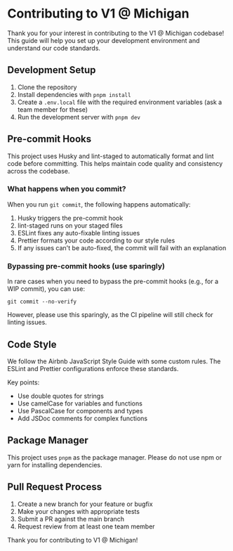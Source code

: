 # Contributing to V1 @ Michigan

Thank you for your interest in contributing to the V1 @ Michigan codebase! This guide will help you set up your development environment and understand our code standards.

## Development Setup

1. Clone the repository
2. Install dependencies with `pnpm install`
3. Create a `.env.local` file with the required environment variables (ask a team member for these)
4. Run the development server with `pnpm dev`

## Pre-commit Hooks

This project uses Husky and lint-staged to automatically format and lint code before committing. This helps maintain code quality and consistency across the codebase.

### What happens when you commit?

When you run `git commit`, the following happens automatically:

1. Husky triggers the pre-commit hook
2. lint-staged runs on your staged files
3. ESLint fixes any auto-fixable linting issues
4. Prettier formats your code according to our style rules
5. If any issues can't be auto-fixed, the commit will fail with an explanation

### Bypassing pre-commit hooks (use sparingly)

In rare cases when you need to bypass the pre-commit hooks (e.g., for a WIP commit), you can use:

```
git commit --no-verify
```

However, please use this sparingly, as the CI pipeline will still check for linting issues.

## Code Style

We follow the Airbnb JavaScript Style Guide with some custom rules. The ESLint and Prettier configurations enforce these standards.

Key points:
- Use double quotes for strings
- Use camelCase for variables and functions
- Use PascalCase for components and types
- Add JSDoc comments for complex functions

## Package Manager

This project uses `pnpm` as the package manager. Please do not use npm or yarn for installing dependencies.

## Pull Request Process

1. Create a new branch for your feature or bugfix
2. Make your changes with appropriate tests
3. Submit a PR against the main branch
4. Request review from at least one team member

Thank you for contributing to V1 @ Michigan!
